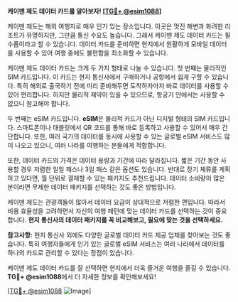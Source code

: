 **케이맨 제도 데이터 카드를 알아보자! [[TG💪+ @esim1088](https://t.me/s/esim1088)]**

케이맨 제도는 해외 여행지로 매우 인기 있는 장소입니다. 이곳은 멋진 해변과 화려한 리조트가 유명하지만, 그만큼 통신 수요도 높습니다. 그래서 케이맨 제도 데이터 카드는 필수품이라고 할 수 있습니다. 데이터 카드를 준비하면 현지에서 원활하게 모바일 데이터를 사용할 수 있어 여행 중에도 불편함을 최소화할 수 있습니다.

케이맨 제도 데이터 카드는 크게 두 가지 형태로 나눌 수 있습니다. 첫 번째는 물리적인 SIM 카드입니다. 이 카드는 현지 통신사에서 구매하거나 공항에서 쉽게 구할 수 있습니다. 특히 해외로 출국하기 전에 미리 준비해두면 도착하자마자 바로 데이터를 사용할 수 있어 편리합니다. 하지만 물리적 제약이 있을 수 있으므로, 항공기 안에서는 사용할 수 없으니 참고해야 합니다.

두 번째는 eSIM 카드입니다. **eSIM**은 물리적 카드가 아닌 디지털 형태의 SIM 카드입니다. 스마트폰이나 태블릿에서 QR 코드를 통해 바로 등록하고 사용할 수 있어서 매우 간단합니다. 또한, 여러 국가의 데이터를 동시에 사용할 수 있는 글로벌 eSIM 서비스도 많이 나오고 있으니, 여러 나라를 여행하는 분들에게 적합합니다.

또한, 데이터 카드의 가격은 데이터 용량과 기간에 따라 달라집니다. 짧은 기간 동안 사용할 경우 저렴한 일일 패스나 3일 패스 같은 옵션도 있습니다. 반대로 장기 체류를 계획하고 있다면, 월 단위로 결제할 수 있는 패키지도 추천드립니다. 데이터 소비량이 많은 분이라면 무제한 데이터 패키지를 선택하는 것도 좋은 방법입니다.

케이맨 제도는 관광객들이 많아서 데이터 요금이 상대적으로 저렴한 편입니다. 따라서 비용 효율성을 고려하면서 자신의 여행 패턴에 맞는 데이터 카드를 선택하는 것이 중요합니다. **현지 통신사의 데이터 패키지를 꼭 비교해보고, 필요에 맞는 것을 선택하세요.**

**참고사항:** 현지 통신사 외에도 다양한 글로벌 데이터 카드 제공 업체를 찾아보는 것도 좋습니다. 특히 여행자들에게 인기 있는 글로벌 eSIM 서비스는 여러 나라에서 데이터를 하나의 카드로 관리할 수 있다는 장점이 있습니다.

케이맨 제도 데이터 카드를 잘 선택하면 현지에서 더욱 즐거운 여행을 즐길 수 있습니다. **TG💪+ @esim1088**에서 더 자세한 정보를 확인해보세요!

[[TG💪+ @esim1088](https://t.me/s/esim1088) ![Image](https://i.postimg.cc/Y0z9fWf4/image.png)]